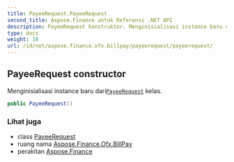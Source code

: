 ```yaml
---
title: PayeeRequest.PayeeRequest
second_title: Aspose.Finance untuk Referensi .NET API
description: PayeeRequest konstruktor. Menginisialisasi instance baru dariPayeeRequest kelas.
type: docs
weight: 10
url: /id/net/aspose.finance.ofx.billpay/payeerequest/payeerequest/
---
```

## PayeeRequest constructor

Menginisialisasi instance baru dari[`PayeeRequest`](../) kelas.

```csharp
public PayeeRequest()
```

### Lihat juga

* class [PayeeRequest](../)
* ruang nama [Aspose.Finance.Ofx.BillPay](../../payeerequest/)
* perakitan [Aspose.Finance](../../../)


